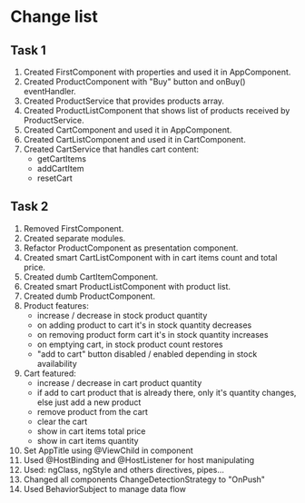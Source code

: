 # Change list
## Task 1
1. Created FirstComponent with properties and used it in AppComponent.
2. Created ProductComponent with "Buy" button and onBuy() eventHandler.
3. Created ProductService that provides products array.
4. Created ProductListComponent that shows list of products received by ProductService.
5. Created CartComponent and used it in AppComponent.
6. Created CartListComponent and used it in CartComponent.
7. Created CartService that handles cart content:
   * getCartItems
   * addCartItem
   * resetCart

## Task 2
1. Removed FirstComponent.
2. Created separate modules.
3. Refactor ProductComponent as presentation component.
4. Created smart CartListComponent with in cart items count and total price.
5. Created dumb СartItemComponent.
6. Created smart ProductListComponent with product list.
7. Created dumb ProductComponent.
8. Product features:
    * increase / decrease in stock product quantity
    * on adding product to cart it's in stock quantity decreases
    * on removing product form cart it's in stock quantity increases
    * on emptying cart, in stock product count restores
    * "add to cart" button disabled / enabled depending in stock availability
9. Cart featured:
    * increase / decrease in cart product quantity
    * if add to cart product that is already there, only it's quantity changes, else just add a new product
    * remove product from the cart
    * clear the cart
    * show in cart items total price
    * show in cart items quantity
10. Set AppTitle using @ViewChild in component
11. Used @HostBinding and @HostListener for host manipulating  
12. Used: ngClass, ngStyle and others directives, pipes...    
13. Changed all components ChangeDetectionStrategy to "OnPush"
14. Used BehaviorSubject to manage data flow
